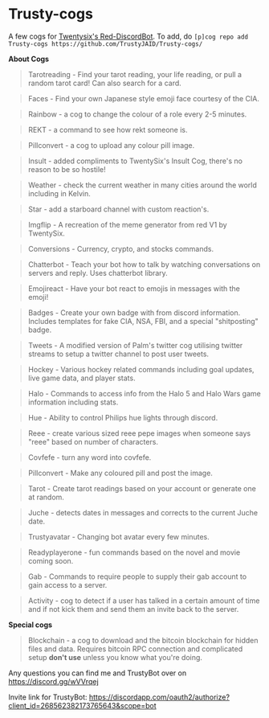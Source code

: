 # Trusty-cogs
A few cogs for [Twentysix's Red-DiscordBot](https://github.com/Twentysix26/Red-DiscordBot).
To add, do `[p]cog repo add Trusty-cogs https://github.com/TrustyJAID/Trusty-cogs/`

**About Cogs**

>Tarotreading - Find your tarot reading, your life reading, or pull a random tarot card! Can also search for a card.

>Faces - Find your own Japanese style emoji face courtesy of the CIA.

>Rainbow - a cog to change the colour of a role every 2-5 minutes.

>REKT - a command to see how rekt someone is.

>Pillconvert - a cog to upload any colour pill image.

>Insult - added compliments to TwentySix's Insult Cog, there's no reason to be so hostile!

>Weather - check the current weather in many cities around the world including in Kelvin.

>Star - add a starboard channel with custom reaction's.

>Imgflip - A recreation of the meme generator from red V1 by TwentySix.

>Conversions - Currency, crypto, and stocks commands.

>Chatterbot - Teach your bot how to talk by watching conversations on servers and reply. Uses chatterbot library.

>Emojireact - Have your bot react to emojis in messages with the emoji!

>Badges - Create your own badge with from discord information. Includes templates for fake CIA, NSA, FBI, and a special "shitposting" badge.

>Tweets - A modified version of Palm's twitter cog utilising twitter streams to setup a twitter channel to post user tweets.

>Hockey - Various hockey related commands including goal updates, live game data, and player stats.

>Halo - Commands to access info from the Halo 5 and Halo Wars game information including stats.

>Hue - Ability to control Philips hue lights through discord.

>Reee - create various sized reee pepe images when someone says "reee" based on number of characters.

>Covfefe - turn any word into covfefe.

>Pillconvert - Make any coloured pill and post the image.

>Tarot - Create tarot readings based on your account or generate one at random.

>Juche - detects dates in messages and corrects to the current Juche date.

>Trustyavatar - Changing bot avatar every few minutes.

>Readyplayerone - fun commands based on the novel and movie coming soon.

>Gab - Commands to require people to supply their gab account to gain access to a server.

>Activity - cog to detect if a user has talked in a certain amount of time and if not kick them and send them an invite back to the server.

**Special cogs**

>Blockchain - a cog to download and the bitcoin blockchain for hidden files and data. Requires bitcoin RPC connection and complicated setup **don't use** unless you know what you're doing.

Any questions you can find me and TrustyBot over on https://discord.gg/wVVrqej

Invite link for TrustyBot: https://discordapp.com/oauth2/authorize?client_id=268562382173765643&scope=bot
